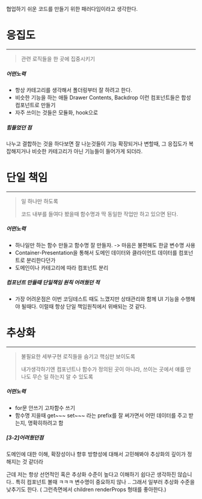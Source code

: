 협업하기 쉬운 코드를 만들기 위한 패러다임이라고 생각한다. 



# 응집도
---

> 관련 로직들을 한 곳에 집중시키기


##### 어떤노력 
- 항상 카테고리를 생각해서 폴더링부터 잘 하려고 한다. 
- 비슷한 기능을 하는 애들 Drawer Contents, Backdrop 이런 컴포넌트들은 합성컴포넌트로 만들기 
- 자주 쓰이는 것들은 모듈화, hook으로 


##### 힘들었던 점
나누고 결합하는 것을 하다보면 
잘 나눈것들이 기능 확장되거나 변할때, 그 응집도가 복잡해지거나 
비슷한 카테고리가 아닌 기능들이 들어가게 되더라.


# 단일 책임
---

> 일 하나만 하도록
> 
> 코드 내부를 들여다 봤을때 
> 함수명과 딱 동일한 작업만 하고 있으면 된다. 

##### 어떤노력 
- 하나일만 하는 함수 만들고 함수명 잘 만들자. -> 마음은 불편해도 한글 변수명 사용 
- Container-Presentation을 통해서 도메인 데이터와 클라이언트 데이터를 컴포넌트로 분리한다던가
- 도메인이나 카테고리에 따라 컴포넌트 분리

##### 컴포넌트 만들때 단일책임 원칙 어려웠던 적
- 가장 어려운점은 이번 코딩테스트 때도 느꼈지만
  상태관리와 함께 UI 기능을 수행해야 될때다. 이럴때 항상 단일 책임원칙에서 위배되는 것 같다.


# 추상화
---

> 불필요한 세부구현 로직들을 숨기고 핵심만 보이도록 
> 
> 내가생각하기엔 
> 컴포넌트나 함수가 정의된 곳이 아니라, 쓰이는 곳에서 얘를 만나도 무슨 일 하는지 알 수 있도록

##### 어떤노력
- for문 안쓰기 고차함수 쓰기 
- 함수명 지을때 get~~~ set~~~ 라는 prefix를 잘 써가면서 어떤 데이터를 주고 받는지, 명확히하려고 함

##### [3-2]어려웠던점 
도메인에 대한 이해, 확장성이나 향후 방향성에 대해서 고민해봐야 추상화의 깊이가 정해지는 것 같더라 

근데 저는 항상 선언적인 혹은 추상화 수준이 높다고 이해하기 쉽다곤 생각하진 않습니다.. 
특히 컴포넌트 볼때 ㅋㅋㅋ 변수명이 중요하지 않나 .. 
그래서 일부러 추상화 수준을 낮추기도 한다. 
( 그런측면에서 children renderProps 형태를 좋아한다.)

